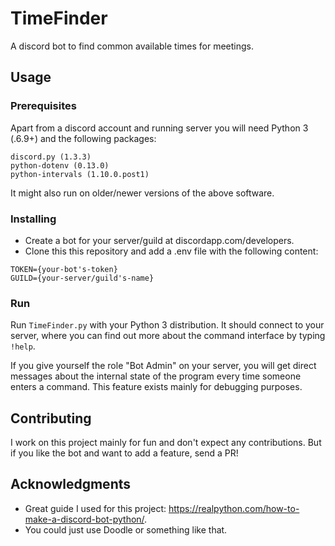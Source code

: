 # TimeFinder

A discord bot to find common available times for meetings.

## Usage

### Prerequisites

Apart from a discord account and running server you will need Python 3 (.6.9+) and the following packages:

```
discord.py (1.3.3)
python-dotenv (0.13.0)
python-intervals (1.10.0.post1)
```

It might also run on older/newer versions of the above software.

### Installing

* Create a bot for your server/guild at discordapp.com/developers. 
* Clone this this repository and add a .env file with the following content:

```
TOKEN={your-bot's-token}
GUILD={your-server/guild's-name}
```

### Run

Run `TimeFinder.py` with your Python 3 distribution. It should connect to your server, where you can find out more about the command interface by typing `!help`. 

If you give yourself the role "Bot Admin" on your server, you will get direct messages about the internal state of the program every time someone enters a command. This feature exists mainly for debugging purposes.

## Contributing

I work on this project mainly for fun and don't expect any contributions. But if you like the bot and want to add a feature, send a PR!

## Acknowledgments

* Great guide I used for this project: https://realpython.com/how-to-make-a-discord-bot-python/.
* You could just use Doodle or something like that.
